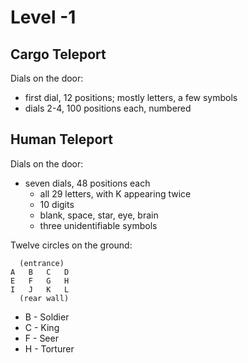 # Level -1

## Cargo Teleport

Dials on the door:

* first dial, 12 positions; mostly letters, a few symbols
* dials 2-4, 100 positions each, numbered

## Human Teleport

Dials on the door:

* seven dials, 48 positions each
  * all 29 letters, with K appearing twice
  * 10 digits
  * blank, space, star, eye, brain
  * three unidentifiable symbols

Twelve circles on the ground:

      (entrance)
    A   B   C   D
    E   F   G   H
    I   J   K   L
      (rear wall)

* B - Soldier
* C - King
* F - Seer
* H - Torturer

